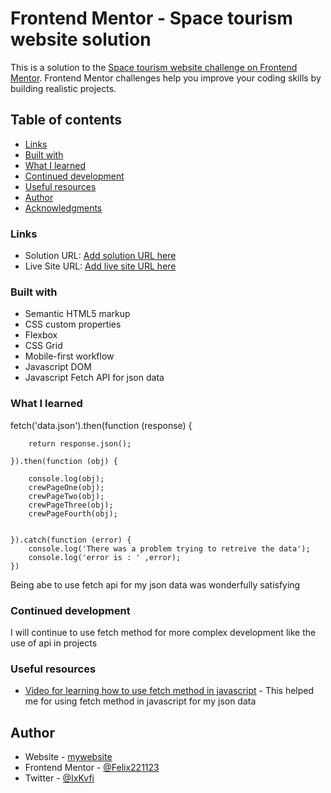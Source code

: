 # Frontend Mentor - Space tourism website solution

This is a solution to the [Space tourism website challenge on Frontend Mentor](https://www.frontendmentor.io/challenges/space-tourism-multipage-website-gRWj1URZ3). Frontend Mentor challenges help you improve your coding skills by building realistic projects. 

## Table of contents
  - [Links](#links)
  - [Built with](#built-with)
  - [What I learned](#what-i-learned)
  - [Continued development](#continued-development)
  - [Useful resources](#useful-resources)
- [Author](#author)
- [Acknowledgments](#acknowledgments)


### Links

- Solution URL: [Add solution URL here](https://your-solution-url.com)
- Live Site URL: [Add live site URL here](https://your-live-site-url.com)


### Built with

- Semantic HTML5 markup
- CSS custom properties
- Flexbox
- CSS Grid
- Mobile-first workflow
- Javascript DOM 
- Javascript Fetch API for json data


### What I learned

fetch('data.json').then(function (response) {

        return response.json();

    }).then(function (obj) {

        console.log(obj);
        crewPageOne(obj);
        crewPageTwo(obj);
        crewPageThree(obj);
        crewPageFourth(obj);


    }).catch(function (error) {
        console.log('There was a problem trying to retreive the data');
        console.log('error is : ' ,error);
    })

Being abe to use fetch api for my json data was wonderfully satisfying



### Continued development

I will continue to use fetch method for more complex development like the use of api in projects



### Useful resources

- [Video for learning how to use fetch method in javascript](https://www.youtube.com/watch?v=5VCY9yCZnlc&ab_channel=dcode) - This helped me for using fetch method in javascript for my json data


## Author

- Website - [mywebsite](https://felix221123.github.io/my-portfolio-website/)
- Frontend Mentor - [@Felix221123](https://www.frontendmentor.io/profile/Felix221123)
- Twitter - [@IxKvfi](https://www.twitter.com/IxKvfi)

